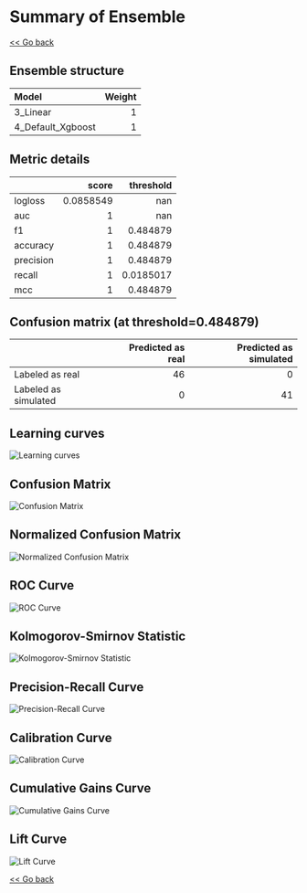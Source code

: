 # Summary of Ensemble

[<< Go back](../README.md)


## Ensemble structure
| Model             |   Weight |
|:------------------|---------:|
| 3_Linear          |        1 |
| 4_Default_Xgboost |        1 |

## Metric details
|           |     score |   threshold |
|:----------|----------:|------------:|
| logloss   | 0.0858549 | nan         |
| auc       | 1         | nan         |
| f1        | 1         |   0.484879  |
| accuracy  | 1         |   0.484879  |
| precision | 1         |   0.484879  |
| recall    | 1         |   0.0185017 |
| mcc       | 1         |   0.484879  |


## Confusion matrix (at threshold=0.484879)
|                      |   Predicted as real |   Predicted as simulated |
|:---------------------|--------------------:|-------------------------:|
| Labeled as real      |                  46 |                        0 |
| Labeled as simulated |                   0 |                       41 |

## Learning curves
![Learning curves](learning_curves.png)
## Confusion Matrix

![Confusion Matrix](confusion_matrix.png)


## Normalized Confusion Matrix

![Normalized Confusion Matrix](confusion_matrix_normalized.png)


## ROC Curve

![ROC Curve](roc_curve.png)


## Kolmogorov-Smirnov Statistic

![Kolmogorov-Smirnov Statistic](ks_statistic.png)


## Precision-Recall Curve

![Precision-Recall Curve](precision_recall_curve.png)


## Calibration Curve

![Calibration Curve](calibration_curve_curve.png)


## Cumulative Gains Curve

![Cumulative Gains Curve](cumulative_gains_curve.png)


## Lift Curve

![Lift Curve](lift_curve.png)



[<< Go back](../README.md)
